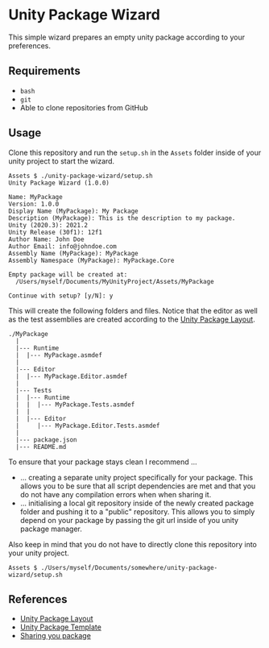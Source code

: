 # Unity Package Wizard

This simple wizard prepares an empty unity package according to your preferences.

## Requirements

- `bash`
- `git`
- Able to clone repositories from GitHub

## Usage

Clone this repository and run the `setup.sh` in the `Assets` folder inside of your unity project to start the wizard.

```
Assets $ ./unity-package-wizard/setup.sh
Unity Package Wizard (1.0.0)

Name: MyPackage
Version: 1.0.0
Display Name (MyPackage): My Package
Description (MyPackage): This is the description to my package.
Unity (2020.3): 2021.2
Unity Release (30f1): 12f1
Author Name: John Doe
Author Email: info@johndoe.com
Assembly Name (MyPackage): MyPackage
Assembly Namespace (MyPackage): MyPackage.Core

Empty package will be created at:
  /Users/myself/Documents/MyUnityProject/Assets/MyPackage

Continue with setup? [y/N]: y
```

This will create the following folders and files.
Notice that the editor as well as the test assemblies are created according to the [Unity Package Layout](https://docs.unity3d.com/Manual/cus-layout.html).

```
./MyPackage
  |
  |--- Runtime
  |  |--- MyPackage.asmdef
  |
  |--- Editor
  |  |--- MyPackage.Editor.asmdef
  |
  |--- Tests
  |  |--- Runtime
  |  |  |--- MyPackage.Tests.asmdef
  |  |
  |  |--- Editor
  |     |--- MyPackage.Editor.Tests.asmdef
  |
  |--- package.json
  |--- README.md
```

To ensure that your package stays clean I recommend ...
- ... creating a separate unity project specifically for your package. This allows you to be sure that all script dependencies are met and that you do not have any compilation errors when when sharing it.
- ... initialising a local git repository inside of the newly created package folder and pushing it to a "public" repository. This allows you to simply depend on your package by passing the git url inside of you unity package manager.


Also keep in mind that you do not have to directly clone this repository into your unity project.

```
Assets $ ./Users/myself/Documents/somewhere/unity-package-wizard/setup.sh
```

## References

- [Unity Package Layout](https://docs.unity3d.com/Manual/cus-layout.html)
- [Unity Package Template](https://github.com/yanicksenn/unity-package-template)
- [Sharing you package](https://docs.unity3d.com/Manual/cus-share.html)
